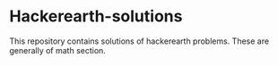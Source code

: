 # Hackerearth-solutions
This repository contains solutions of hackerearth problems. These are generally of math section.
